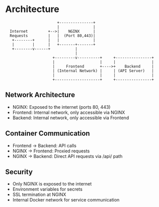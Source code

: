 # Architecture

```
                       +---------------+
                       |               |
  Internet         +-->|    NGINX      |
  Requests         |   |  (Port 80,443)|
   +--------+      |   |               |
   |        |      |   +-------+-------+
   +--------v------+           |
                               |
                     +---------v----------+     +----------------+
                     |                    |     |                |
                     |     Frontend       +---->+    Backend     |
                     | (Internal Network) |     | (API Server)   |
                     |                    |     |                |
                     +--------------------+     +----------------+
```

## Network Architecture
- NGINX: Exposed to the internet (ports 80, 443)
- Frontend: Internal network, only accessible via NGINX
- Backend: Internal network, only accessible via Frontend

## Container Communication
- Frontend → Backend: API calls
- NGINX → Frontend: Proxied requests
- NGINX → Backend: Direct API requests via /api/ path

## Security
- Only NGINX is exposed to the internet
- Environment variables for secrets
- SSL termination at NGINX
- Internal Docker network for service communication 